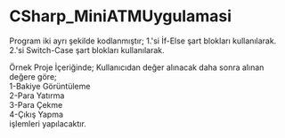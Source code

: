 # CSharp_MiniATMUygulamasi

Program iki ayrı şekilde kodlanmıştır; 
1.'si İf-Else şart blokları kullanılarak. 
2.'si Switch-Case şart blokları kullanılarak.    

Örnek Proje İçeriğinde;  Kullanıcıdan değer alınacak daha sonra alınan değere göre;  
1-Bakiye Görüntüleme  
2-Para Yatırma  
3-Para Çekme  
4-Çıkış Yapma  
işlemleri yapılacaktır.
